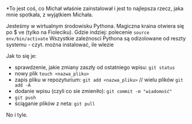 *To jest coś, co Michał właśnie zainstalował i jest to najlepsza rzecz, jaka mnie spotkała, z wyjątkiem Michała.

Jesteśmy w wirtualnym środowisku Pythona. Magiczna kraina otwiera się po $ ve (tylko na Fioleciku).
Gdzie indziej: polecenie `source env/bin/activate`
Wszystkie zależnosci Pythona są odizolowane od reszty systemu - czyt. można instalować, ile wlezie


Jak to się je:
- sprawdzenie, jakie zmiany zaszły od ostatniego wpisu: `git status`
- nowy plik `touch <nazwa_pliku>`
- zapis pliku w repozyturium: `git add <nazwa_pliku>` //  wielu plików `git add -A`
- dodanie wpisu (czyli co sie zmieniło): `git commit -m "wiadomość"`
- `git push`
- ściąganie plików z neta: `git pull`


No i tyle.
